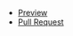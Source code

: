 - [Preview](https://github.com/OlenaMelnyk/mate-project1/)
- [Pull Request](https://github.com/OlenaMelnyk/mate-project1/pull/1/files)